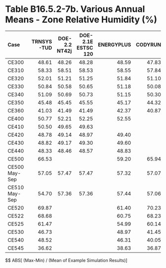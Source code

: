 # Table B16.5.2-7b. Various Annual Means - Zone Relative Humidity (%)
| Case          | TRNSYS-TUD | DOE-2.2 NT42j | DOE-2.1E ESTSC 120 | ENERGYPLUS | CODYRUN | HOT3000 |     |   Min |   Max |  Mean | Dev % $$ |     | TEST 0.0.0 | 
|:------------- | ----------:| -------------:| ------------------:| ----------:| -------:| -------:| ---:| -----:| -----:| -----:| --------:| ---:| ----------:| 
| CE300         |      48.61 |         48.26 |              48.28 |      48.59 |   47.83 |   47.93 |     | 47.83 | 48.61 | 48.25 |      1.6 |     |      48.28 | 
| CE310         |      58.33 |         58.51 |              58.53 |      58.55 |   57.84 |   57.80 |     | 57.80 | 58.55 | 58.26 |      1.3 |     |      58.53 | 
| CE320         |      52.01 |         51.21 |              51.25 |      51.84 |   51.10 |   49.94 |     | 49.94 | 52.01 | 51.22 |      4.0 |     |      51.25 | 
| CE330         |      50.84 |         50.58 |              50.65 |      51.18 |   50.08 |   50.70 |     | 50.08 | 51.18 | 50.67 |      2.2 |     |      50.65 | 
| CE340         |      51.09 |         50.69 |              50.73 |      51.15 |   50.30 |   50.78 |     | 50.30 | 51.15 | 50.79 |      1.7 |     |      50.73 | 
| CE350         |      45.48 |         45.45 |              45.55 |      45.17 |   44.32 |   44.56 |     | 44.32 | 45.55 | 45.09 |      2.7 |     |      45.55 | 
| CE360         |      41.03 |         41.49 |              41.49 |      42.37 |   40.87 |   41.21 |     | 40.87 | 42.37 | 41.41 |      3.6 |     |      41.49 | 
| CE400         |      50.77 |         52.21 |              52.25 |      52.55 |         |   52.01 |     | 50.77 | 52.55 | 51.96 |      3.4 |     |      52.25 | 
| CE410         |      50.50 |         49.65 |              49.63 |            |         |   49.75 |     | 49.63 | 50.50 | 49.88 |      1.7 |     |      49.63 | 
| CE420         |      48.78 |         49.14 |              48.97 |      49.40 |         |   48.76 |     | 48.76 | 49.40 | 49.01 |      1.3 |     |      48.97 | 
| CE430         |      48.82 |         49.17 |              49.30 |      49.60 |         |   49.17 |     | 48.82 | 49.60 | 49.21 |      1.6 |     |      49.30 | 
| CE440         |      48.33 |         48.46 |              48.57 |      48.83 |         |   48.23 |     | 48.23 | 48.83 | 48.48 |      1.2 |     |      48.57 | 
| CE500         |      66.53 |               |                    |      59.20 |   65.94 |   63.73 |     | 59.20 | 66.53 | 63.85 |     11.5 |     |            | 
| CE500 May-Sep |      57.05 |         57.47 |              57.47 |      57.32 |   57.07 |   55.13 |     | 55.13 | 57.47 | 56.92 |      4.1 |     |      57.47 | 
| CE510 May-Sep |      54.70 |         57.36 |              57.36 |      57.44 |   57.06 |   55.24 |     | 54.70 | 57.44 | 56.53 |      4.8 |     |      57.36 | 
| CE520         |      69.87 |               |                    |      61.40 |   70.23 |   72.17 |     | 61.40 | 72.17 | 68.42 |     15.7 |     |            | 
| CE522         |      68.68 |               |                    |      60.75 |   68.23 |   68.11 |     | 60.75 | 68.68 | 66.44 |     11.9 |     |            | 
| CE525         |      61.47 |               |                    |      54.99 |   60.14 |   57.37 |     | 54.99 | 61.47 | 58.49 |     11.1 |     |            | 
| CE530         |      46.73 |               |                    |      48.97 |   41.45 |   39.60 |     | 39.60 | 48.97 | 44.19 |     21.2 |     |            | 
| CE540         |      48.52 |               |                    |      46.31 |   40.05 |   43.82 |     | 40.05 | 48.52 | 44.67 |     19.0 |     |            | 
| CE545         |      36.62 |               |                    |      38.63 |   36.87 |   29.20 |     | 29.20 | 38.63 | 35.33 |     26.7 |     |            | 

$$ ABS[ (Max-Min) / (Mean of Example Simulation Results)]



